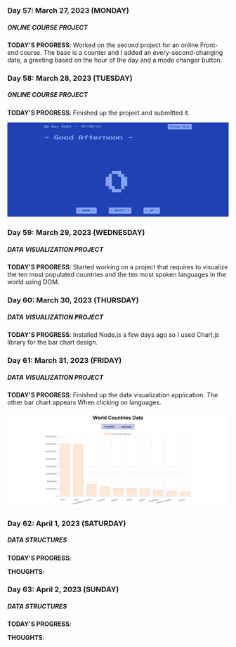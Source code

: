 ### Day 57: March 27, 2023 (MONDAY)

##### ONLINE COURSE PROJECT

**TODAY'S PROGRESS**: Worked on the second project for an online Front-end course. The base is a counter and I added an every-second-changing date, a greeting based on the hour of the day and a mode changer button.

### Day 58: March 28, 2023 (TUESDAY)

##### ONLINE COURSE PROJECT

**TODAY'S PROGRESS**: Finished up the project and submitted it.

![COUNTER](images/counter.png)

### Day 59: March 29, 2023 (WEDNESDAY)

##### DATA VISUALIZATION PROJECT

**TODAY'S PROGRESS**: Started working on a project that requires to visualize the ten most populated countries and the ten most spoken languages in the world using DOM.

### Day 60: March 30, 2023 (THURSDAY)

##### DATA VISUALIZATION PROJECT

**TODAY'S PROGRESS**: Installed Node.js a few days ago so I used Chart.js library for the bar chart design.

### Day 61: March 31, 2023 (FRIDAY)

##### DATA VISUALIZATION PROJECT

**TODAY'S PROGRESS**: Finished up the data visualization application. The other bar chart appears When clicking on languages.

![DATA VISUALIZATION](images/day25.png)

### Day 62: April 1, 2023 (SATURDAY)

##### DATA STRUCTURES

**TODAY'S PROGRESS**:

**THOUGHTS**:

### Day 63: April 2, 2023 (SUNDAY)

##### DATA STRUCTURES

**TODAY'S PROGRESS**:

**THOUGHTS**:
